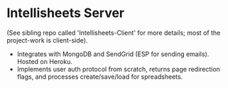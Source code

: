 # Intellisheets Server

(See sibling repo called 'Intellisheets-Client' for more details; most of the project-work is client-side).

- Integrates with MongoDB and SendGrid (ESP for sending emails). Hosted on Heroku.
- Implements user auth protocol from scratch, returns page redirection flags, and processes create/save/load for spreadsheets.

